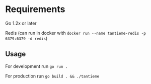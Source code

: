 # Requirements

Go 1.2x or later

Redis (can run in docker with `docker run --name tantieme-redis -p 6379:6379 -d redis`)

## Usage

For development run `go run .`

For production run `go build . && ./tantieme`